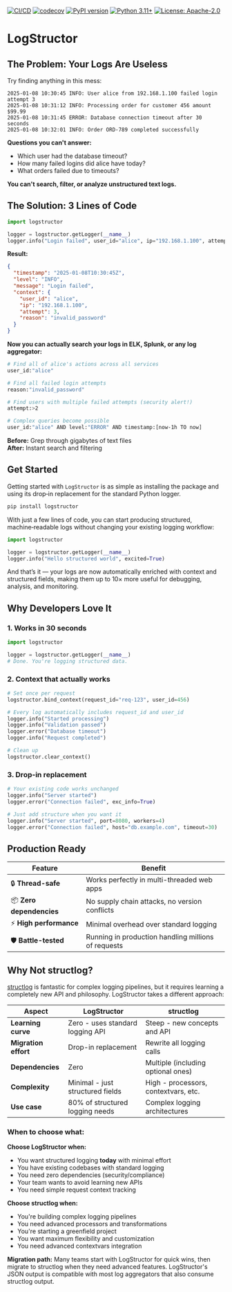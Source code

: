 [![CI/CD](https://github.com/flitzpiepe93/logstructor/actions/workflows/ci.yml/badge.svg)](https://github.com/flitzpiepe93/logstructor/actions/workflows/ci.yml)
[![codecov](https://codecov.io/gh/flitzpiepe93/logstructor/graph/badge.svg?token=XXL7PN059H)](https://codecov.io/gh/flitzpiepe93/logstructor)
[![PyPI version](https://badge.fury.io/py/logstructor.svg)](https://pypi.org/project/logstructor/)
[![Python 3.11+](https://img.shields.io/badge/python-3.11+-blue.svg)](https://www.python.org/downloads/)
[![License: Apache-2.0](https://img.shields.io/badge/License-Apache_2.0-blue.svg)](LICENSE)

# LogStructor

## The Problem: Your Logs Are Useless

Try finding anything in this mess:

```
2025-01-08 10:30:45 INFO: User alice from 192.168.1.100 failed login attempt 3
2025-01-08 10:31:12 INFO: Processing order for customer 456 amount $99.99
2025-01-08 10:31:45 ERROR: Database connection timeout after 30 seconds
2025-01-08 10:32:01 INFO: Order ORD-789 completed successfully
```

**Questions you can't answer:**

- Which user had the database timeout?
- How many failed logins did alice have today?
- What orders failed due to timeouts?

**You can't search, filter, or analyze unstructured text logs.**

## The Solution: 3 Lines of Code

```python
import logstructor

logger = logstructor.getLogger(__name__)
logger.info("Login failed", user_id="alice", ip="192.168.1.100", attempt=3, reason="invalid_password")
```

**Result:**

```json
{
  "timestamp": "2025-01-08T10:30:45Z",
  "level": "INFO",
  "message": "Login failed",
  "context": {
    "user_id": "alice",
    "ip": "192.168.1.100",
    "attempt": 3,
    "reason": "invalid_password"
  }
}
```

**Now you can actually search your logs in ELK, Splunk, or any log aggregator:**

```bash
# Find all of alice's actions across all services
user_id:"alice"

# Find all failed login attempts
reason:"invalid_password"

# Find users with multiple failed attempts (security alert!)
attempt:>2

# Complex queries become possible
user_id:"alice" AND level:"ERROR" AND timestamp:[now-1h TO now]
```

**Before:** Grep through gigabytes of text files<br>
**After:** Instant search and filtering

## Get Started

Getting started with ``LogStructor`` is as simple as installing the package and using its drop‑in replacement for the standard Python logger.

```bash
pip install logstructor
```

With just a few lines of code, you can start producing structured, machine‑readable logs without changing your existing logging workflow:

```python
import logstructor

logger = logstructor.getLogger(__name__)
logger.info("Hello structured world", excited=True)
```

And that’s it — your logs are now automatically enriched with context and structured fields, making them up to 10× more useful for debugging, analysis, and monitoring.

## Why Developers Love It

### 1. Works in 30 seconds

```python
import logstructor

logger = logstructor.getLogger(__name__)
# Done. You're logging structured data.
```

### 2. Context that actually works

```python
# Set once per request
logstructor.bind_context(request_id="req-123", user_id=456)

# Every log automatically includes request_id and user_id
logger.info("Started processing")
logger.info("Validation passed")
logger.error("Database timeout")
logger.info("Request completed")

# Clean up
logstructor.clear_context()
```

### 3. Drop-in replacement

```python
# Your existing code works unchanged
logger.info("Server started")
logger.error("Connection failed", exc_info=True)

# Just add structure when you want it
logger.info("Server started", port=8080, workers=4)
logger.error("Connection failed", host="db.example.com", timeout=30)
```

## Production Ready

| Feature                  | Benefit                                             |
| ------------------------ | --------------------------------------------------- |
| 🔒 **Thread-safe**       | Works perfectly in multi-threaded web apps          |
| 📦 **Zero dependencies** | No supply chain attacks, no version conflicts       |
| ⚡ **High performance**  | Minimal overhead over standard logging              |
| 🛡️ **Battle-tested**     | Running in production handling millions of requests |

## Why Not structlog?

[structlog](https://www.structlog.org/) is fantastic for complex logging pipelines, but it requires learning a completely new API and philosophy. LogStructor takes a different approach:

| Aspect               | LogStructor                      | structlog                            |
| -------------------- | -------------------------------- | ------------------------------------ |
| **Learning curve**   | Zero - uses standard logging API | Steep - new concepts and API         |
| **Migration effort** | Drop-in replacement              | Rewrite all logging calls            |
| **Dependencies**     | Zero                             | Multiple (including optional ones)   |
| **Complexity**       | Minimal - just structured fields | High - processors, contextvars, etc. |
| **Use case**         | 80% of structured logging needs  | Complex logging architectures        |

### When to choose what:

**Choose LogStructor when:**

- You want structured logging **today** with minimal effort
- You have existing codebases with standard logging
- You need zero dependencies (security/compliance)
- Your team wants to avoid learning new APIs
- You need simple request context tracking

**Choose structlog when:**

- You're building complex logging pipelines
- You need advanced processors and transformations
- You're starting a greenfield project
- You want maximum flexibility and customization
- You need advanced contextvars integration

**Migration path:** Many teams start with LogStructor for quick wins, then migrate to structlog when they need advanced features. LogStructor's JSON output is compatible with most log aggregators that also consume structlog output.
